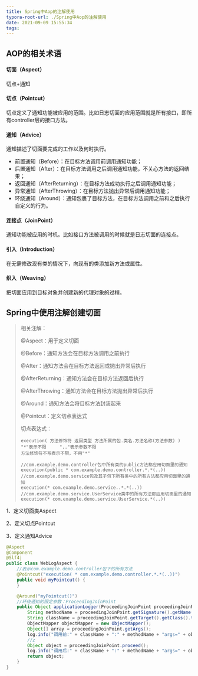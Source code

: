 ```yaml
---
title: Spring中Aop的注解使用
typora-root-url: ./Spring中Aop的注解使用
date: 2021-09-09 15:55:34
tags:
---
```


## AOP的相关术语

#### 切面（Aspect）

切点+通知

#### 切点（Pointcut）

切点定义了通知功能被应用的范围。比如日志切面的应用范围就是所有接口，即所有controller层的接口方法。

#### 通知（Advice）

通知描述了切面要完成的工作以及何时执行。

- 前置通知（Before）：在目标方法调用前调用通知功能；
- 后置通知（After）：在目标方法调用之后调用通知功能，不关心方法的返回结果；
- 返回通知（AfterReturning）：在目标方法成功执行之后调用通知功能；
- 异常通知（AfterThrowing）：在目标方法抛出异常后调用通知功能；
- 环绕通知（Around）：通知包裹了目标方法，在目标方法调用之前和之后执行自定义的行为。

#### 连接点（JoinPoint）

通知功能被应用的时机。比如接口方法被调用的时候就是日志切面的连接点。

#### 引入（Introduction）

在无需修改现有类的情况下，向现有的类添加新方法或属性。

#### 织入（Weaving）

把切面应用到目标对象并创建新的代理对象的过程。

## Spring中使用注解创建切面

>相关注解：
>
>@Aspect：用于定义切面
>
>@Before：通知方法会在目标方法调用之前执行
>
>@After：通知方法会在目标方法返回或抛出异常后执行
>
>@AfterReturning：通知方法会在目标方法返回后执行
>
>@AfterThrowing：通知方法会在目标方法抛出异常后执行
>
>@Around：通知方法会将目标方法封装起来
>
>@Pointcut：定义切点表达式
>
>切点表达式：
>
>```
>execution( 方法修饰符 返回类型 方法所属的包.类名.方法名称(方法参数) )  
>"*"表示不限     ".."表示参数不限
>方法修饰符不写表示不限，不用"*" 
>```
>
>```
>//com.example.demo.controller包中所有类的public方法都应用切面里的通知
>execution(public * com.example.demo.controller.*.*(..))
>//com.example.demo.service包及其子包下所有类中的所有方法都应用切面里的通知
>execution(* com.example.demo.service..*.*(..))
>//com.example.demo.service.UserService类中的所有方法都应用切面里的通知
>execution(* com.example.demo.service.UserService.*(..))
>```

1、定义切面类Aspect

2、定义切点Pointcut

3、定义通知Advice

```java
@Aspect
@Component
@Slf4j
public class WebLogAspect {
    //表示com.example.demo.controller包下的所有方法
    @Pointcut("execution( * com.example.demo.controller.*.*(..))")
    public void myPointcut() {
    }

    @Around("myPointcut()")
    //环绕通知的限定参数：ProceedingJoinPoint
    public Object applicationLogger(ProceedingJoinPoint proceedingJoinPoint) throws Throwable {
        String methodName = proceedingJoinPoint.getSignature().getName();
        String className = proceedingJoinPoint.getTarget().getClass().toString();
        ObjectMapper objectMapper = new ObjectMapper();
        Object[] array = proceedingJoinPoint.getArgs();
        log.info("调用前:" + className + ":" + methodName + "args=" + objectMapper.writeValueAsString(array));
        //z
        Object object = proceedingJoinPoint.proceed();
        log.info("调用后:" + className + ":" + methodName + "args=" + objectMapper.writeValueAsString(array));
        return object;
    }
}
```



